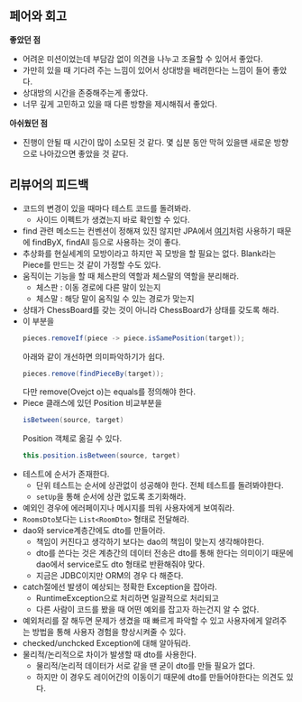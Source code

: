 ## 페어와 회고

**좋았던 점**

- 어려운 미션이었는데 부담감 없이 의견을 나누고 조율할 수 있어서 좋았다.
- 가만히 있을 때 기다려 주는 느낌이 있어서 상대방을 배려한다는 느낌이 들어 좋았다.
- 상대방의 시간을 존중해주는게 좋았다.
- 너무 깊게 고민하고 있을 때 다른 방향을 제시해줘서 좋았다.

**아쉬웠던 점**

- 진행이 안될 때 시간이 많이 소모된 것 같다. 몇 십분 동안 막혀 있을땐 새로운 방향으로 나아갔으면 좋았을 것 같다.

## 리뷰어의 피드백

- 코드의 변경이 있을 때마다 테스트 코드를 돌려봐라.
    - 사이드 이펙트가 생겼는지 바로 확인할 수 있다.
- find 관련 메소드는 컨벤션이 정해져 있진 않지만 JPA에서 [여기](https://docs.spring.io/spring-data/jpa/docs/current/reference/html/#repositories.core-concepts)처럼 사용하기 때문에 findByX, findAll 등으로 사용하는 것이 좋다.
- 추상화를 현실세계의 모방이라고 하지만 꼭 모방을 할 필요는 없다. Blank라는 Piece를 만드는 것 같이 가정할 수도 있다.
- 움직이는 기능을 할 때 체스판의 역할과 체스말의 역할을 분리해라.
    - 체스판 : 이동 경로에 다른 말이 있는지
    - 체스말 : 해당 말이 움직일 수 있는 경로가 맞는지 
- 상태가 ChessBoard를 갖는 것이 아니라 ChessBoard가 상태를 갖도록 해라.
- 이 부분을 
    ```java
    pieces.removeIf(piece -> piece.isSamePosition(target));
    ```
    아래와 같이 개선하면 의미파악하기가 쉽다.
    ```java
    pieces.remove(findPieceBy(target));
    ```
    다만 remove(Ovejct o)는 equals를 정의해야 한다.
- Piece 클래스에 있던 Position 비교부분을
    ```java
    isBetween(source, target)
    ```
    Position 객체로 옮길 수 있다.
    ```java
    this.position.isBetween(source, target)
    ```
- 테스트에 순서가 존재한다.
    - 단위 테스트는 순서에 상관없이 성공해야 한다. 전체 테스트를 돌려봐야한다.
    - `setUp`을 통해 순서에 상관 없도록 초기화해라.
- 예외인 경우에 에러페이지나 메시지를 띄워 사용자에게 보여줘라.
- `RoomsDto`보다는 `List<RoomDto>` 형태로 전달해라.
- dao와 service계층간에도 dto를 만들어라.
    - 책임이 커진다고 생각하기 보다는 dao의 책임이 맞는지 생각해야한다.
    - dto를 쓴다는 것은 계층간의 데이터 전송은 dto를 통해 한다는 의미이기 때문에 dao에서 service로도 dto 형태로 반환해줘야 맞다.
    - 지금은 JDBC이지만 ORM의 경우 다 해준다.
- catch절에선 발생이 예상되는 정확한 Exception을 잡아라.
    - RuntimeException으로 처리하면 일괄적으로 처리되고
    - 다른 사람이 코드를 봤을 때 어떤 예외를 잡고자 하는건지 알 수 없다.
- 예외처리를 잘 해두면 문제가 생겼을 때 빠르게 파악할 수 있고 사용자에게 알려주는 방법을 통해 사용자 경험을 향상시켜줄 수 있다.
- checked/unchcked Exception에 대해 알아둬라.
- 물리적/논리적으로 차이가 발생할 때 dto를 사용한다.
    - 물리적/논리적 데이터가 서로 같을 땐 굳이 dto를 만들 필요가 없다.
    - 하지만 이 경우도 레이어간의 이동이기 때문에 dto를 만들어야한다는 의견도 있다.